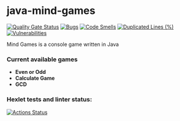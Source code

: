 # java-mind-games

[![Quality Gate Status](https://sonarcloud.io/api/project_badges/measure?project=Feoor_java-project-61&metric=alert_status)](https://sonarcloud.io/summary/new_code?id=Feoor_java-project-61)
[![Bugs](https://sonarcloud.io/api/project_badges/measure?project=Feoor_java-project-61&metric=bugs)](https://sonarcloud.io/summary/new_code?id=Feoor_java-project-61)
[![Code Smells](https://sonarcloud.io/api/project_badges/measure?project=Feoor_java-project-61&metric=code_smells)](https://sonarcloud.io/summary/new_code?id=Feoor_java-project-61)
[![Duplicated Lines (%)](https://sonarcloud.io/api/project_badges/measure?project=Feoor_java-project-61&metric=duplicated_lines_density)](https://sonarcloud.io/summary/new_code?id=Feoor_java-project-61)
[![Vulnerabilities](https://sonarcloud.io/api/project_badges/measure?project=Feoor_java-project-61&metric=vulnerabilities)](https://sonarcloud.io/summary/new_code?id=Feoor_java-project-61)

Mind Games is a console game written in Java

### Current available games
* **Even or Odd**
* **Calculate Game**
* **GCD**

### Hexlet tests and linter status:
[![Actions Status](https://github.com/Feoor/java-project-61/actions/workflows/hexlet-check.yml/badge.svg)](https://github.com/Feoor/java-project-61/actions)